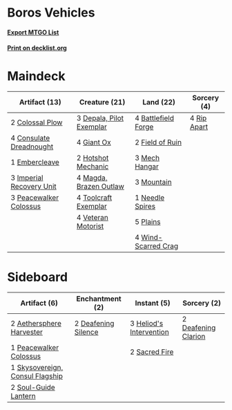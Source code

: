 # Boros Vehicles

#### [Export MTGO List](../collection/Boros%20Vehicles/Boros%20Vehicles.txt)
#### [Print on decklist.org](http://decklist.org/?deckmain=4%09Battlefield%20Forge%0A2%09Colossal%20Plow%0A4%09Consulate%20Dreadnought%0A3%09Depala,%20Pilot%20Exemplar%0A1%09Embercleave%0A2%09Field%20of%20Ruin%0A4%09Giant%20Ox%0A2%09Hotshot%20Mechanic%0A3%09Imperial%20Recovery%20Unit%0A4%09Magda,%20Brazen%20Outlaw%0A3%09Mech%20Hangar%0A3%09Mountain%0A1%09Needle%20Spires%0A3%09Peacewalker%20Colossus%0A5%09Plains%0A4%09Rip%20Apart%0A4%09Toolcraft%20Exemplar%0A4%09Veteran%20Motorist%0A4%09Wind-Scarred%20Crag&deckside=2%09Aethersphere%20Harvester%0A2%09Deafening%20Clarion%0A2%09Deafening%20Silence%0A3%09Heliod's%20Intervention%0A1%09Peacewalker%20Colossus%0A2%09Sacred%20Fire%0A1%09Skysovereign,%20Consul%20Flagship%0A2%09Soul-Guide%20Lantern)
# Maindeck

|                                           Artifact (13)                                           |                                           Creature (21)                                           |                                          Land (22)                                           |                                     Sorcery (4)                                      |
|---------------------------------------------------------------------------------------------------|---------------------------------------------------------------------------------------------------|----------------------------------------------------------------------------------------------|--------------------------------------------------------------------------------------|
|2 [Colossal Plow](http://gatherer.wizards.com/Pages/Card/Details.aspx?multiverseid=503852)         |3 [Depala, Pilot Exemplar](http://gatherer.wizards.com/Pages/Card/Details.aspx?multiverseid=417751)|4 [Battlefield Forge](http://gatherer.wizards.com/Pages/Card/Details.aspx?multiverseid=129479)|4 [Rip Apart](http://gatherer.wizards.com/Pages/Card/Details.aspx?multiverseid=513717)|
|4 [Consulate Dreadnought](http://gatherer.wizards.com/Pages/Card/Details.aspx?multiverseid=423813) |4 [Giant Ox](http://gatherer.wizards.com/Pages/Card/Details.aspx?multiverseid=503615)              |2 [Field of Ruin](http://gatherer.wizards.com/Pages/Card/Details.aspx?multiverseid=435415)    |                                                                                      |
|1 [Embercleave](http://gatherer.wizards.com/Pages/Card/Details.aspx?multiverseid=473082)           |2 [Hotshot Mechanic](http://gatherer.wizards.com/Pages/Card/Details.aspx?multiverseid=548309)      |3 [Mech Hangar](http://gatherer.wizards.com/Pages/Card/Details.aspx?multiverseid=548583)      |                                                                                      |
|3 [Imperial Recovery Unit](http://gatherer.wizards.com/Pages/Card/Details.aspx?multiverseid=548311)|4 [Magda, Brazen Outlaw](http://gatherer.wizards.com/Pages/Card/Details.aspx?multiverseid=503754)  |3 [Mountain](http://gatherer.wizards.com/Pages/Card/Details.aspx?multiverseid=439859)         |                                                                                      |
|3 [Peacewalker Colossus](http://gatherer.wizards.com/Pages/Card/Details.aspx?multiverseid=423837)  |4 [Toolcraft Exemplar](http://gatherer.wizards.com/Pages/Card/Details.aspx?multiverseid=417605)    |1 [Needle Spires](http://gatherer.wizards.com/Pages/Card/Details.aspx?multiverseid=407685)    |                                                                                      |
|                                                                                                   |4 [Veteran Motorist](http://gatherer.wizards.com/Pages/Card/Details.aspx?multiverseid=417761)      |5 [Plains](http://gatherer.wizards.com/Pages/Card/Details.aspx?multiverseid=439856)           |                                                                                      |
|                                                                                                   |                                                                                                   |4 [Wind-Scarred Crag](http://gatherer.wizards.com/Pages/Card/Details.aspx?multiverseid=405452)|                                                                                      |


# Sideboard

|                                               Artifact (6)                                               |                                       Enchantment (2)                                        |                                           Instant (5)                                            |                                         Sorcery (2)                                          |
|----------------------------------------------------------------------------------------------------------|----------------------------------------------------------------------------------------------|--------------------------------------------------------------------------------------------------|----------------------------------------------------------------------------------------------|
|2 [Aethersphere Harvester](http://gatherer.wizards.com/Pages/Card/Details.aspx?multiverseid=423809)       |2 [Deafening Silence](http://gatherer.wizards.com/Pages/Card/Details.aspx?multiverseid=472972)|3 [Heliod's Intervention](http://gatherer.wizards.com/Pages/Card/Details.aspx?multiverseid=476270)|2 [Deafening Clarion](http://gatherer.wizards.com/Pages/Card/Details.aspx?multiverseid=452915)|
|1 [Peacewalker Colossus](http://gatherer.wizards.com/Pages/Card/Details.aspx?multiverseid=423837)         |                                                                                              |2 [Sacred Fire](http://gatherer.wizards.com/Pages/Card/Details.aspx?multiverseid=535035)          |                                                                                              |
|1 [Skysovereign, Consul Flagship](http://gatherer.wizards.com/Pages/Card/Details.aspx?multiverseid=417807)|                                                                                              |                                                                                                  |                                                                                              |
|2 [Soul-Guide Lantern](http://gatherer.wizards.com/Pages/Card/Details.aspx?multiverseid=476488)           |                                                                                              |                                                                                                  |                                                                                              |

